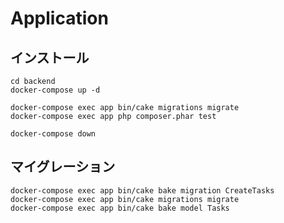 # Application

## インストール

```
cd backend
docker-compose up -d

docker-compose exec app bin/cake migrations migrate
docker-compose exec app php composer.phar test

docker-compose down
```


## マイグレーション

```
docker-compose exec app bin/cake bake migration CreateTasks
docker-compose exec app bin/cake migrations migrate
docker-compose exec app bin/cake bake model Tasks
```
